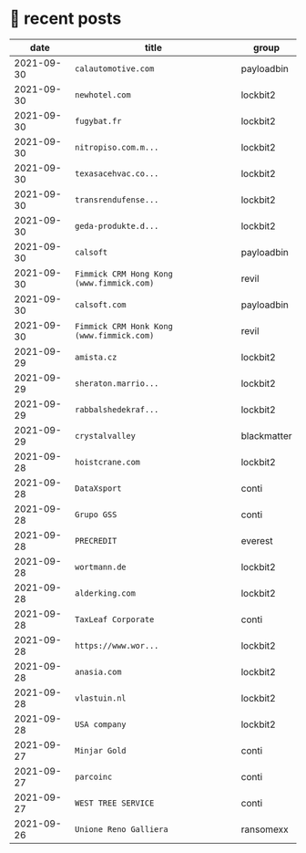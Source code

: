 # 📰 recent posts

| date | title | group |
|---|---|---|
| 2021-09-30 | `calautomotive.com` | payloadbin |
| 2021-09-30 | `newhotel.com ` | lockbit2 |
| 2021-09-30 | `fugybat.fr ` | lockbit2 |
| 2021-09-30 | `nitropiso.com.m... ` | lockbit2 |
| 2021-09-30 | `texasacehvac.co... ` | lockbit2 |
| 2021-09-30 | `transrendufense... ` | lockbit2 |
| 2021-09-30 | `geda-produkte.d... ` | lockbit2 |
| 2021-09-30 | `calsoft` | payloadbin |
| 2021-09-30 | `Fimmick CRM Hong Kong (www.fimmick.com)` | revil |
| 2021-09-30 | `calsoft.com` | payloadbin |
| 2021-09-30 | `Fimmick CRM Honk Kong (www.fimmick.com)` | revil |
| 2021-09-29 | `amista.cz ` | lockbit2 |
| 2021-09-29 | `sheraton.marrio... ` | lockbit2 |
| 2021-09-29 | `rabbalshedekraf... ` | lockbit2 |
| 2021-09-29 | `crystalvalley` | blackmatter |
| 2021-09-28 | `hoistcrane.com ` | lockbit2 |
| 2021-09-28 | `DataXsport` | conti |
| 2021-09-28 | `Grupo GSS` | conti |
| 2021-09-28 | `PRECREDIT` | everest |
| 2021-09-28 | `wortmann.de ` | lockbit2 |
| 2021-09-28 | `alderking.com ` | lockbit2 |
| 2021-09-28 | `TaxLeaf Corporate` | conti |
| 2021-09-28 | `https://www.wor... ` | lockbit2 |
| 2021-09-28 | `anasia.com ` | lockbit2 |
| 2021-09-28 | `vlastuin.nl ` | lockbit2 |
| 2021-09-28 | `USA company ` | lockbit2 |
| 2021-09-27 | `Minjar Gold` | conti |
| 2021-09-27 | `parcoinc` | conti |
| 2021-09-27 | `WEST TREE SERVICE` | conti |
| 2021-09-26 | `Unione Reno Galliera` | ransomexx |
